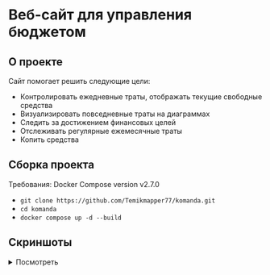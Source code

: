 # Веб-сайт для управления бюджетом

## О проекте

Сайт помогает решить следующие цели:

- Контролировать ежедневные траты, отображать текущие свободные средства
- Визуализировать повседневные траты на диаграммах
- Следить за достижением финансовых целей
- Отслеживать регулярные ежемесячные траты
- Копить средства

## Сборка проекта

Требования: Docker Compose version v2.7.0

- `git clone https://github.com/Temikmapper77/komanda.git`
- `cd komanda`
- `docker compose up -d --build`

## Скриншоты

<details>
<summary>Посмотреть</summary>

### Страница добавления трат

![Добавление траты](README_pics/add_expense.png)

### Список недавно добавленных трат

![10 последних трат](README_pics/expenses_list.png)

### Список добавленных категорий

![Добавленные категории](README_pics/categories_list.png)

### Таблица ежемесячных трат

![Таблица ежемесячных трат](README_pics/monthly_list.png)

### График с ежемесячными тратами

![Добавленные категории](README_pics/monthly_graph.png)

### Страница с финансовой целью

![Страница с финансовой целью](README_pics/goal_view.png)
</details>

